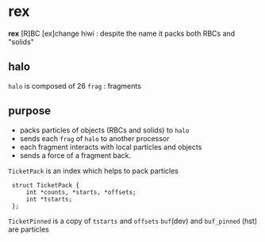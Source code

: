 # rex

**rex** [R]BC [ex]change hiwi : despite the name it packs both RBCs
and "solids"

## halo
`halo` is composed of 26 `frag` : fragments

## purpose

- packs particles of objects (RBCs and solids) to `halo`
- sends each `frag` of `halo` to another processor
- each fragment interacts with local particles and objects
- sends a force of a fragment back.

`TicketPack` is an index which helps to pack particles

     struct TicketPack {
         int *counts, *starts, *offsets;
         int *tstarts;
     };

`TicketPinned` is a copy of `tstarts` and `offsets`
`buf`(dev)  and `buf_pinned` (hst) are particles
